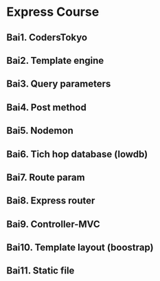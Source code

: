 # Express Course

## Bai1. CodersTokyo
## Bai2. Template engine
## Bai3. Query parameters
## Bai4. Post method
## Bai5. Nodemon
## Bai6. Tich hop database (lowdb)
## Bai7. Route param
## Bai8. Express router
## Bai9. Controller-MVC
## Bai10. Template layout (boostrap)
## Bai11. Static file